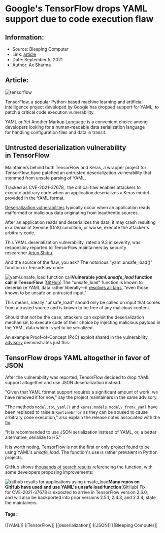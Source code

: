 # Google's TensorFlow drops YAML support due to code execution flaw
### 

## Information:
+ Source: Bleeping Computer
+ Link: [article](https://www.bleepingcomputer.com/news/security/googles-tensorflow-drops-yaml-support-due-to-code-execution-flaw/)
+ Date: September 5, 2021
+ Author: Ax Sharma


## Article:
![tensorflow](https://www.bleepstatic.com/content/hl-images/2021/09/05/Screenshot_2021-09-05_at_11.01.04-min.png)


TensorFlow, a popular Python-based machine learning and artificial intelligence project developed by Google has dropped support for YAML, to patch a critical code execution vulnerability.


YAML or Yet Another Markup Language is a convenient choice among developers looking for a human-readable data serialization language for handling configuration files and data in transit.


Untrusted deserialization vulnerability in TensorFlow
-----------------------------------------------------


Maintainers behind both TensorFlow and Keras, a wrapper project for TensorFlow, have patched an untrusted deserialization vulnerability that stemmed from unsafe parsing of YAML.


Tracked as CVE-2021-37678,  the critical flaw enables attackers to execute arbitrary code when an application deserializes a Keras model provided in the YAML format.


[Deserialization vulnerabilities](https://owasp.org/www-community/vulnerabilities/Deserialization_of_untrusted_data) typically occur when an application reads malformed or malicious data originating from inauthentic sources.


After an application reads and deserializes the data, it may crash resulting in a Denial of Service (DoS) condition, or worse, execute the attacker's arbitrary code.


This YAML deserialization vulnerability, rated a 9.3 in severity, was responsibly reported to TensorFlow maintainers by security researcher [Arjun Shibu](https://twitter.com/0xsegf).


And the source of the flaw, you ask? The notorious "yaml.unsafe\_load()" function in TensorFlow code:



![yaml.unsafe_load function call](https://www.bleepstatic.com/images/news/u/1164866/2021/Sep-2021/tensorflow-yaml-rce/load-unsafe-yaml.jpg)**Vulnerable *yaml.unsafe\_load* function call in TensorFlow** ([GitHub](https://github.com/tensorflow/tensorflow/blob/460e000de3a83278fb00b61a16d161b1964f15f4/tensorflow/python/keras/saving/model_config.py#L100))
The "unsafe\_load" function is known to deserialize YAML data rather liberally—it [resolves all tags](https://pyyaml.docsforge.com/master/api/yaml/unsafe_load/#Description), "even those known to be unsafe on untrusted input."


This means, ideally "unsafe\_load" should only be called on input that comes from a trusted source and is known to be free of any malicious content.


Should that not be the case, attackers can exploit the deserialization mechanism to execute code of their choice by injecting malicious payload in the YAML data which is yet to be serialized.


An example Proof-of-Concept (PoC) exploit shared in the vulnerability [advisory](https://github.com/advisories/GHSA-r6jx-9g48-2r5r) demonstrates just this:


TensorFlow drops YAML altogether in favor of JSON
-------------------------------------------------


After the vulnerability was reported, TensorFlow decided to drop YAML support altogether and use JSON deserialization instead.


"Given that YAML format support requires a significant amount of work, we have removed it for now," say the project maintainers in the same advisory.


"The methods `Model.to\_yaml()` and `keras.models.model\_from\_yaml` have been replaced to raise a `RuntimeError` as they can be abused to cause arbitrary code execution," also explain the release notes associated with the [fix](https://github.com/tensorflow/tensorflow/commit/23d6383eb6c14084a8fc3bdf164043b974818012).


"It is recommended to use JSON serialization instead of YAML, or, a better alternative, serialize to H5."


It is worth noting, TensorFlow is not the first or only project found to be using YAML's *unsafe\_load*. The function's use is rather prevalent in Python projects.


GitHub shows [thousands of search results](https://github.com/search?q=yaml.unsafe_load&type=code) referencing the function, with some developers proposing improvements:



![github results for applications using unsafe_load](https://www.bleepstatic.com/images/news/u/1164866/2021/Sep-2021/tensorflow-yaml-rce/yaml-github-results.jpg)**Many repos on GitHub have used and use YAML's unsafe load function**(GitHub)
Fix for CVE-2021-37678 is expected to arrive in TensorFlow version 2.6.0, and will also be backported into prior versions 2.5.1, 2.4.3, and 2.3.4, state the maintainers.




#### Tags:
[[YAML]] [[TensorFlow]] [[deserialization]] [[JSON]] [[Bleeping Computer]]
